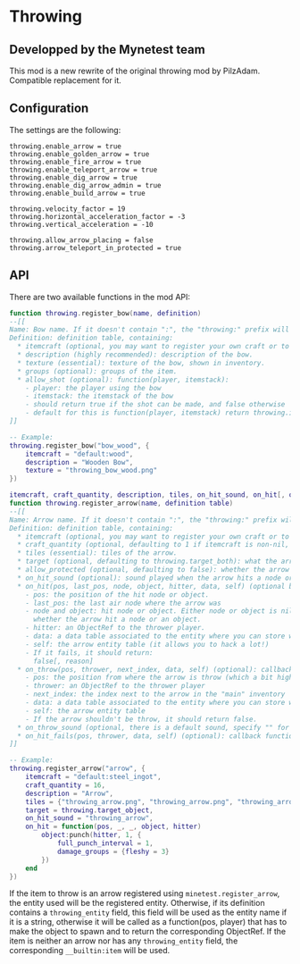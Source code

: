 # Throwing

## Developped by the Mynetest team

This mod is a new rewrite of the original throwing mod by PilzAdam. Compatible replacement for it.

## Configuration

The settings are the following:
```
throwing.enable_arrow = true
throwing.enable_golden_arrow = true
throwing.enable_fire_arrow = true
throwing.enable_teleport_arrow = true
throwing.enable_dig_arrow = true
throwing.enable_dig_arrow_admin = true
throwing.enable_build_arrow = true

throwing.velocity_factor = 19
throwing.horizontal_acceleration_factor = -3
throwing.vertical_acceleration = -10

throwing.allow_arrow_placing = false
throwing.arrow_teleport_in_protected = true
```

## API

There are two available functions in the mod API:
```lua
function throwing.register_bow(name, definition)
--[[
Name: Bow name. If it doesn't contain ":", the "throwing:" prefix will be added.
Definition: definition table, containing:
  * itemcraft (optional, you may want to register your own craft or to make the bow uncraftable): item used to craft the bow.
  * description (highly recommended): description of the bow.
  * texture (essential): texture of the bow, shown in inventory.
  * groups (optional): groups of the item.
  * allow_shot (optional): function(player, itemstack):
    - player: the player using the bow
    - itemstack: the itemstack of the bow
    - should return true if the shot can be made, and false otherwise
    - default for this is function(player, itemstack) return throwing.is_arrow(itemstack) end
]]

-- Example:
throwing.register_bow("bow_wood", {
	itemcraft = "default:wood",
	description = "Wooden Bow",
	texture = "throwing_bow_wood.png"
})

itemcraft, craft_quantity, description, tiles, on_hit_sound, on_hit[, on_throw[, groups]]
function throwing.register_arrow(name, definition table)
--[[
Name: Arrow name. If it doesn't contain ":", the "throwing:" prefix will be added.
Definition: definition table, containing:
  * itemcraft (optional, you may want to register your own craft or to make the arrow uncraftable): item used to craft the arrow.
  * craft_quantity (optional, defaulting to 1 if itemcraft is non-nil, pointless otherwise): quantity of arrows in the craft output.
  * tiles (essential): tiles of the arrow.
  * target (optional, defaulting to throwing.target_both): what the arrow is able to hit (throwing.target_node, throwing.target_object, throwing.target_both).
  * allow_protected (optional, defaulting to false): whether the arrow can be throw in a protected area
  * on_hit_sound (optional): sound played when the arrow hits a node or an object.
  * on_hit(pos, last_pos, node, object, hitter, data, self) (optional but very useful): callback function:
    - pos: the position of the hit node or object.
    - last_pos: the last air node where the arrow was
    - node and object: hit node or object. Either node or object is nil, depending
      whether the arrow hit a node or an object.
    - hitter: an ObjectRef to the thrower player.
    - data: a data table associated to the entity where you can store what you want
    - self: the arrow entity table (it allows you to hack a lot!)
    - If it fails, it should return:
      false[, reason]
  * on_throw(pos, thrower, next_index, data, self) (optional): callback function: on_throw:
    - pos: the position from where the arrow is throw (which a bit higher than the hitter position)
    - thrower: an ObjectRef to the thrower player
    - next_index: the index next to the arrow in the "main" inventory
    - data: a data table associated to the entity where you can store what you want
    - self: the arrow entity table
    - If the arrow shouldn't be throw, it should return false.
  * on_throw_sound (optional, there is a default sound, specify "" for no sound): sound to be played when the arrow is throw
  * on_hit_fails(pos, thrower, data, self) (optional): callback function called if the hit failed (e.g. because on_hit returned false or because the area was protected)
]]

-- Example:
throwing.register_arrow("arrow", {
	itemcraft = "default:steel_ingot",
	craft_quantity = 16,
	description = "Arrow",
	tiles = {"throwing_arrow.png", "throwing_arrow.png", "throwing_arrow_back.png", "throwing_arrow_front.png", "throwing_arrow_2.png", "throwing_arrow.png"},
	target = throwing.target_object,
	on_hit_sound = "throwing_arrow",
	on_hit = function(pos, _, _, object, hitter)
		object:punch(hitter, 1, {
			full_punch_interval = 1,
			damage_groups = {fleshy = 3}
		})
	end
})
```

If the item to throw is an arrow registered using `minetest.register_arrow`, the entity used will be the registered entity.
Otherwise, if its definition contains a `throwing_entity` field, this field will be used as the entity name if it is a string, otherwise it will be called as a function(pos, player) that has to make the object to spawn and to return the corresponding ObjectRef.
If the item is neither an arrow nor has any `throwing_entity` field, the corresponding `__builtin:item` will be used.
